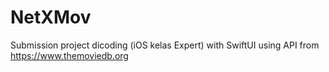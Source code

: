# NetXMov
Submission project dicoding (iOS kelas Expert) with SwiftUI using API from https://www.themoviedb.org 
